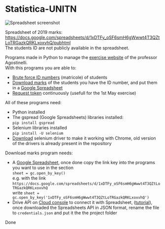 # Statistica-UNITN
![Spreadsheet screenshot](https://i.imgur.com/15HZLfp.png)

Spreadsheet of 2019 marks: https://docs.google.com/spreadsheets/d/1xDTFy_oSF6smH6gWwwt4T3QZtLoTRGazkQRKLxoxvhQ/pubhtml  
The students ID are not publicly available in the spreadsheet.

Programs made in Python to manage the [exercise website](http://datascience.maths.unitn.it/ocpu/library/doexercises/www/) of the professor Agostinelli.  
With this programs you are able to:
* [Brute force ID numbers](https://github.com/MarcoDiFrancesco/statistica-unitn/blob/master/bruteForceMatricola.py) (matricole) of students
* [Download marks](https://github.com/MarcoDiFrancesco/statistica-unitn/blob/master/getMarks.py) of the students you have the ID number, and put them in a [Google Spreadsheet](https://docs.google.com/spreadsheets/)
* [Request token](https://github.com/MarcoDiFrancesco/statistica-unitn/blob/master/requestToken.py) continuously (usefull for the 1st May exercise)

All of these programs need:
* Python installed
* The gspread (Google Spreadsheets) libraries installed:  
`pip install gspread`
* Selenium libraries installed  
`pip install -U selenium`
* [Download](https://sites.google.com/a/chromium.org/chromedriver/downloads) selenium driver to make it working with Chrome, old version of the drivers is already present in the repository

Download marks program needs:
* A [Google Spreadsheet](https://docs.google.com/spreadsheets), once done copy the link key into the programs you want to use in the section  
`sheet = gc.open_by_key()`  
e.g. with the link `https://docs.google.com/spreadsheets/d/1xDTFy_oSF6smH6gWwwt4T3QZtLoTRGazkQRKLxoxvhQ`  
write `sheet = gc.open_by_key('1xDTFy_oSF6smH6gWwwt4T3QZtLoTRGazkQRKLxoxvhQ')`
* Drive API on [Cloud console](https://console.developers.google.com/apis) to connect it with Spreadsheet, ([tutorial](https://developers.google.com/sheets/api/quickstart/python)), once downloaded the Spreadsheets API in JSON format, rename the file to `credentials.json` and put it the the project folder

Done
